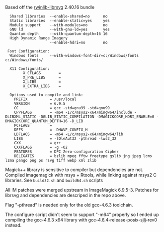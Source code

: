 Based off the [rwinlib-librsvg](https://github.com/rwinlib/rsvg) 2.40.16 bundle

```
  Shared libraries  --enable-shared=no		no
  Static libraries  --enable-static=yes		yes
  Module support    --with-modules=no		no
  GNU ld            --with-gnu-ld=yes		yes
  Quantum depth     --with-quantum-depth=16	16
  High Dynamic Range Imagery
                    --enable-hdri=no		no

 Font Configuration:
  Windows fonts     --with-windows-font-dir=c:/Windows/fonts	c:/Windows/fonts/

  X11 Configuration:
        X_CFLAGS        = 
        X_PRE_LIBS      = 
        X_LIBS          = 
        X_EXTRA_LIBS    = 

  Options used to compile and link:
    PREFIX          = /usr/local
    VERSION         = 6.9.5
    CC              = gcc -std=gnu99 -std=gnu99
    CPPFLAGS        = -m64 -I/c/msys2-x64/mingw64/include -DLIBXML_STATIC -DGLIB_STATIC_COMPILATION -DMAGICKCORE_HDRI_ENABLE=0 -DMAGICKCORE_QUANTUM_DEPTH=16 -D_LIB
    PCFLAGS         = 
    DEFS            = -DHAVE_CONFIG_H
    LDFLAGS         = -m64 -L/c/msys2-x64/mingw64/lib
    LIBS            = -lOleAut32 -pthread -lws2_32
    CXX             = g++
    CXXFLAGS        = -g -O2
    FEATURES        = DPC Zero-configuration Cipher
    DELEGATES       = bzlib mpeg fftw freetype gslib jng jpeg lcms lzma pango png ps rsvg tiff webp xml zlib                    
```

Magick++ library is sensitive to compiler but dependencies are not. 
Compiled imagemagick with msys + Rtools, while linking against msys2 
C libraries. See `build32.sh` and `build64.sh` scripts

All IM patches were merged upstream in ImageMagick 6.9.5-3. 
Patches for librsvg and dependencies are descriped in the repo above.

Flag "-pthread" is needed only for the old gcc-4.6.3 toolchain.

The configure script didn't seem to support "-m64" properly so I ended up compiling
the gcc-4.6.3 x64 library with gcc-4.6.4-release-posix-sjlj-rev0 instead.


